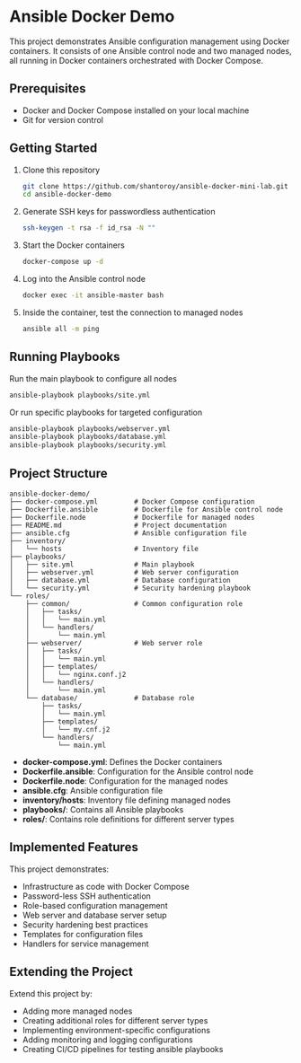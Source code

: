 # Ansible Docker Demo

This project demonstrates Ansible configuration management using Docker containers. It consists of one Ansible control node and two managed nodes, all running in Docker containers orchestrated with Docker Compose.

## Prerequisites

- Docker and Docker Compose installed on your local machine
- Git for version control

## Getting Started

1. Clone this repository
   ```bash
   git clone https://github.com/shantoroy/ansible-docker-mini-lab.git
   cd ansible-docker-demo
   ```

2. Generate SSH keys for passwordless authentication
   ```bash
   ssh-keygen -t rsa -f id_rsa -N ""
   ```

3. Start the Docker containers
   ```bash
   docker-compose up -d
   ```

4. Log into the Ansible control node
   ```bash
   docker exec -it ansible-master bash
   ```

5. Inside the container, test the connection to managed nodes
   ```bash
   ansible all -m ping
   ```

## Running Playbooks
Run the main playbook to configure all nodes

```bash
ansible-playbook playbooks/site.yml
```

Or run specific playbooks for targeted configuration

```bash
ansible-playbook playbooks/webserver.yml
ansible-playbook playbooks/database.yml
ansible-playbook playbooks/security.yml
```

## Project Structure

```
ansible-docker-demo/
├── docker-compose.yml         # Docker Compose configuration
├── Dockerfile.ansible         # Dockerfile for Ansible control node
├── Dockerfile.node            # Dockerfile for managed nodes
├── README.md                  # Project documentation
├── ansible.cfg                # Ansible configuration file
├── inventory/
│   └── hosts                  # Inventory file
├── playbooks/
│   ├── site.yml               # Main playbook
│   ├── webserver.yml          # Web server configuration
│   ├── database.yml           # Database configuration
│   └── security.yml           # Security hardening playbook
└── roles/
    ├── common/                # Common configuration role
    │   ├── tasks/
    │   │   └── main.yml
    │   └── handlers/
    │       └── main.yml
    ├── webserver/             # Web server role
    │   ├── tasks/
    │   │   └── main.yml
    │   ├── templates/
    │   │   └── nginx.conf.j2
    │   └── handlers/
    │       └── main.yml
    └── database/              # Database role
        ├── tasks/
        │   └── main.yml
        ├── templates/
        │   └── my.cnf.j2
        └── handlers/
            └── main.yml
```

* **docker-compose.yml**: Defines the Docker containers
* **Dockerfile.ansible**: Configuration for the Ansible control node
* **Dockerfile.node**: Configuration for the managed nodes
* **ansible.cfg**: Ansible configuration file
* **inventory/hosts**: Inventory file defining managed nodes
* **playbooks/**: Contains all Ansible playbooks
* **roles/**: Contains role definitions for different server types


## Implemented Features
This project demonstrates:

* Infrastructure as code with Docker Compose
* Password-less SSH authentication
* Role-based configuration management
* Web server and database server setup
* Security hardening best practices
* Templates for configuration files
* Handlers for service management

## Extending the Project
Extend this project by:

* Adding more managed nodes
* Creating additional roles for different server types
* Implementing environment-specific configurations
* Adding monitoring and logging configurations
* Creating CI/CD pipelines for testing ansible playbooks